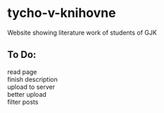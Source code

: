 # tycho-v-knihovne
Website showing literature work of students of GJK
## To Do:
read page <br/>
finish description <br/>
upload to server <br/>
better upload <br/>
filter posts <br/>
